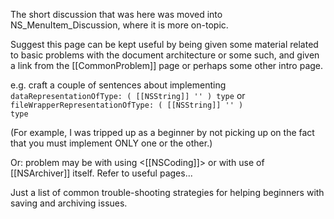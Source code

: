 The short discussion that was here was moved into NS_MenuItem_Discussion, where it is more on-topic.

Suggest this page can be kept useful by being given some material related to basic problems with the document architecture or some such, and given a link from the [[CommonProblem]] page or perhaps some other intro page.

e.g. craft a couple of sentences about implementing <code>dataRepresentationOfType: ( [[NSString]] '' ) type</code>
or <code>fileWrapperRepresentationOfType:  ( [[NSString]] '' ) type</code>

(For example, I was tripped up as a beginner by not picking up on the fact that you must implement ONLY one or the other.)

Or: problem may be with using <[[NSCoding]]> or with use of [[NSArchiver]] itself. Refer to useful pages...

Just a list of common trouble-shooting strategies for helping beginners with saving and archiving issues.